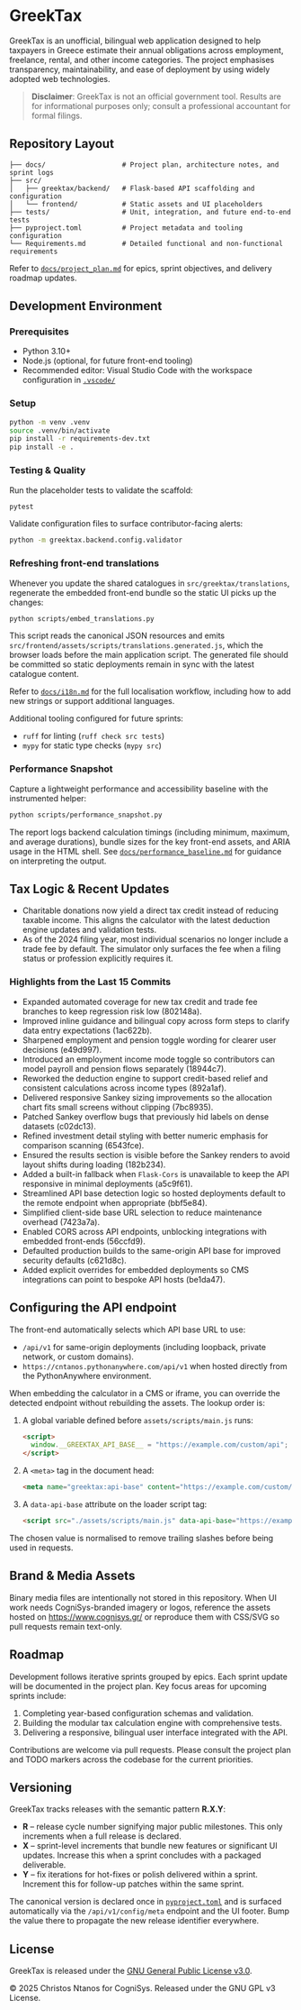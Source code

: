 # GreekTax

GreekTax is an unofficial, bilingual web application designed to help taxpayers
in Greece estimate their annual obligations across employment, freelance,
rental, and other income categories. The project emphasises transparency,
maintainability, and ease of deployment by using widely adopted web
technologies.

> **Disclaimer**: GreekTax is not an official government tool. Results are for
> informational purposes only; consult a professional accountant for formal
> filings.

## Repository Layout

```
├── docs/                   # Project plan, architecture notes, and sprint logs
├── src/
│   ├── greektax/backend/   # Flask-based API scaffolding and configuration
│   └── frontend/           # Static assets and UI placeholders
├── tests/                  # Unit, integration, and future end-to-end tests
├── pyproject.toml          # Project metadata and tooling configuration
└── Requirements.md         # Detailed functional and non-functional requirements
```

Refer to [`docs/project_plan.md`](docs/project_plan.md) for epics, sprint
objectives, and delivery roadmap updates.

## Development Environment

### Prerequisites
- Python 3.10+
- Node.js (optional, for future front-end tooling)
- Recommended editor: Visual Studio Code with the workspace configuration in
  [`.vscode/`](.vscode/)

### Setup

```bash
python -m venv .venv
source .venv/bin/activate
pip install -r requirements-dev.txt
pip install -e .
```

### Testing & Quality

Run the placeholder tests to validate the scaffold:

```bash
pytest
```

Validate configuration files to surface contributor-facing alerts:

```bash
python -m greektax.backend.config.validator
```

### Refreshing front-end translations

Whenever you update the shared catalogues in `src/greektax/translations`,
regenerate the embedded front-end bundle so the static UI picks up the changes:

```bash
python scripts/embed_translations.py
```

This script reads the canonical JSON resources and emits
`src/frontend/assets/scripts/translations.generated.js`, which the browser loads
before the main application script. The generated file should be committed so
static deployments remain in sync with the latest catalogue content.

Refer to [`docs/i18n.md`](docs/i18n.md) for the full localisation workflow,
including how to add new strings or support additional languages.

Additional tooling configured for future sprints:

- `ruff` for linting (`ruff check src tests`)
- `mypy` for static type checks (`mypy src`)

### Performance Snapshot

Capture a lightweight performance and accessibility baseline with the
instrumented helper:

```bash
python scripts/performance_snapshot.py
```

The report logs backend calculation timings (including minimum, maximum, and
average durations), bundle sizes for the key front-end assets, and ARIA usage in
the HTML shell. See [`docs/performance_baseline.md`](docs/performance_baseline.md)
for guidance on interpreting the output.

## Tax Logic & Recent Updates

- Charitable donations now yield a direct tax credit instead of reducing taxable
  income. This aligns the calculator with the latest deduction engine updates
  and validation tests.
- As of the 2024 filing year, most individual scenarios no longer include a
  trade fee by default. The simulator only surfaces the fee when a filing status
  or profession explicitly requires it.

### Highlights from the Last 15 Commits

- Expanded automated coverage for new tax credit and trade fee branches to keep
  regression risk low (802148a).
- Improved inline guidance and bilingual copy across form steps to clarify data
  entry expectations (1ac622b).
- Sharpened employment and pension toggle wording for clearer user decisions
  (e49d997).
- Introduced an employment income mode toggle so contributors can model payroll
  and pension flows separately (18944c7).
- Reworked the deduction engine to support credit-based relief and consistent
  calculations across income types (892a1af).
- Delivered responsive Sankey sizing improvements so the allocation chart fits
  small screens without clipping (7bc8935).
- Patched Sankey overflow bugs that previously hid labels on dense datasets
  (c02dc13).
- Refined investment detail styling with better numeric emphasis for comparison
  scanning (6543fce).
- Ensured the results section is visible before the Sankey renders to avoid
  layout shifts during loading (182b234).
- Added a built-in fallback when `Flask-Cors` is unavailable to keep the API
  responsive in minimal deployments (a5c9f61).
- Streamlined API base detection logic so hosted deployments default to the
  remote endpoint when appropriate (bbf5e84).
- Simplified client-side base URL selection to reduce maintenance overhead
  (7423a7a).
- Enabled CORS across API endpoints, unblocking integrations with embedded
  front-ends (56ccfd9).
- Defaulted production builds to the same-origin API base for improved security
  defaults (c621d8c).
- Added explicit overrides for embedded deployments so CMS integrations can
  point to bespoke API hosts (be1da47).

## Configuring the API endpoint

The front-end automatically selects which API base URL to use:

- `/api/v1` for same-origin deployments (including loopback, private network,
  or custom domains).
- `https://cntanos.pythonanywhere.com/api/v1` when hosted directly from the
  PythonAnywhere environment.

When embedding the calculator in a CMS or iframe, you can override the detected
endpoint without rebuilding the assets. The lookup order is:

1. A global variable defined before `assets/scripts/main.js` runs:
   ```html
   <script>
     window.__GREEKTAX_API_BASE__ = "https://example.com/custom/api";
   </script>
   ```
2. A `<meta>` tag in the document head:
   ```html
   <meta name="greektax:api-base" content="https://example.com/custom/api" />
   ```
3. A `data-api-base` attribute on the loader script tag:
   ```html
   <script src="./assets/scripts/main.js" data-api-base="https://example.com/custom/api"></script>
   ```

The chosen value is normalised to remove trailing slashes before being used in
requests.

## Brand & Media Assets

Binary media files are intentionally not stored in this repository. When UI work
needs CogniSys-branded imagery or logos, reference the assets hosted on
https://www.cognisys.gr/ or reproduce them with CSS/SVG so pull requests remain
text-only.

## Roadmap

Development follows iterative sprints grouped by epics. Each sprint update will
be documented in the project plan. Key focus areas for upcoming sprints include:

1. Completing year-based configuration schemas and validation.
2. Building the modular tax calculation engine with comprehensive tests.
3. Delivering a responsive, bilingual user interface integrated with the API.

Contributions are welcome via pull requests. Please consult the project plan and
TODO markers across the codebase for the current priorities.

## Versioning

GreekTax tracks releases with the semantic pattern **R.X.Y**:

- **R** – release cycle number signifying major public milestones. This only
  increments when a full release is declared.
- **X** – sprint-level increments that bundle new features or significant UI
  updates. Increase this when a sprint concludes with a packaged deliverable.
- **Y** – fix iterations for hot-fixes or polish delivered within a sprint.
  Increment this for follow-up patches within the same sprint.

The canonical version is declared once in [`pyproject.toml`](pyproject.toml) and
is surfaced automatically via the `/api/v1/config/meta` endpoint and the UI
footer. Bump the value there to propagate the new release identifier
everywhere.

## License

GreekTax is released under the [GNU General Public License v3.0](LICENSE).

&copy; 2025 Christos Ntanos for CogniSys. Released under the GNU GPL v3 License.

